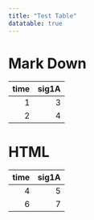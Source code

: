 ```yaml
---
title: "Test Table"
datatable: true
---
```


# Mark Down

<div class="datatable-begin"></div>

| time| sig1A|
|----:|-----:|
|    1|     3|
|    2|     4|

<div class="datatable-end"></div>


# HTML

<table class="display">
 <thead>
  <tr>
   <th style="text-align:right;"> time </th>
   <th style="text-align:right;"> sig1A </th>
  </tr>
 </thead>
<tbody>
  <tr>
   <td style="text-align:right;"> 4 </td>
   <td style="text-align:right;"> 5 </td>
  </tr>
  <tr>
   <td style="text-align:right;"> 6 </td>
   <td style="text-align:right;"> 7 </td>
  </tr>
</tbody>
</table>
